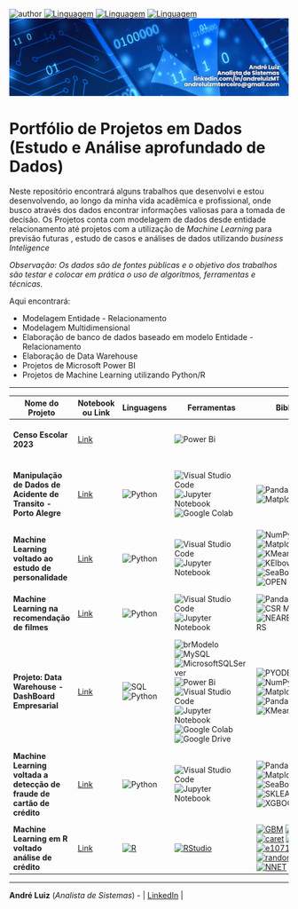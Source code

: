 ![author](https://img.shields.io/badge/Nome-Andr%C3%A9%20Luiz-blue) [![Linguagem](https://img.shields.io/badge/Linguagem-Python-green)](https://www.python.org/downloads/release/python-365/) 
[![Linguagem](https://img.shields.io/badge/Linguagem-R-326fa8)](https://www.r-project.org/)
[![Linguagem](https://img.shields.io/badge/Linguagem-SQL-red)](https://pt.wikipedia.org/wiki/SQL)
![](https://github.com/AndreLuizMT/Portifolio-Dados/blob/main/banner.png)



# Portfólio de Projetos em Dados (Estudo e Análise aprofundado de Dados)

Neste repositório encontrará alguns trabalhos que desenvolvi e estou desenvolvendo, ao longo da minha vida acadêmica e profissional, onde busco através dos dados encontrar informações valiosas para a tomada de decisão.
Os Projetos conta com modelagem de dados desde entidade relacionamento até projetos com a utilização de *Machine Learning* para previsão futuras , estudo de casos e análises de dados utilizando *business Inteligence*

*Observação: Os dados são de fontes públicas e o objetivo dos trabalhos são testar e colocar em prática o uso de algoritmos, ferramentas e técnicas.*

Aqui encontrará:
- Modelagem Entidade - Relacionamento
- Modelagem Multidimensional
- Elaboração de banco de dados baseado em modelo Entidade - Relacionamento
- Elaboração de Data Warehouse
- Projetos de Microsoft Power BI
- Projetos de Machine Learning utilizando Python/R

------------

|    Nome do Projeto  | Notebook ou Link    | Linguagens   | Ferramentas   | Bibliotecas    | Fonte de Dados  | Observação  | 
| ------------        | ------------        | ------------ | ------------  | -------------- | --------------- | ----------- |
| **Censo Escolar 2023** | [Link](https://app.powerbi.com/view?r=eyJrIjoiYTU4MDAxZWQtYWVjOC00OTk4LWE3MmItZTE2MDAwNGEwNmNhIiwidCI6IjM0NjRlZTZmLWE4Y2MtNDc4Ni05YTNiLTdkNjhmNGZlNjA1NCJ9&embedImagePlaceholder=true) |  | ![Power Bi](https://img.shields.io/badge/power_bi-F2C811?style=for-the-badge&logo=powerbi&logoColor=black) |  | [INEP - CENSO ESCOLAR 2023](https://www.gov.br/inep/pt-br/acesso-a-informacao/dados-abertos/microdados/censo-escolar) | Análise de informações do Censo Escolar de 2023|
| **Manipulação de Dados de Acidente de Transito - Porto Alegre** | [Link](https://github.com/AndreLuizMT/Portifolio-Dados/tree/main/Manipula%C3%A7%C3%A3o%20de%20Dados%20de%20Acidente) | ![Python](https://img.shields.io/badge/python-3670A0?style=for-the-badge&logo=python&logoColor=ffdd54) | ![Visual Studio Code](https://img.shields.io/badge/Visual%20Studio%20Code-0078d7.svg?style=for-the-badge&logo=visual-studio-code&logoColor=white) ![Jupyter Notebook](https://img.shields.io/badge/jupyter-%23FA0F00.svg?style=for-the-badge&logo=jupyter&logoColor=white) ![Google Colab](https://img.shields.io/badge/Colab-F9AB00?style=for-the-badge&logo=googlecolab&color=525252) | ![Pandas](https://img.shields.io/badge/pandas-%23150458.svg?style=for-the-badge&logo=pandas&logoColor=white) ![Matplotlib](https://img.shields.io/badge/Matplotlib-%23ffffff.svg?style=for-the-badge&logo=Matplotlib&logoColor=black) ![Folium](https://img.shields.io/badge/Folium-77B829?style=for-the-badge&logo=folium&logoColor=white) | [Dados Abertos POA](https://dadosabertos.poa.br/dataset/acidentes-de-transito-acidentes/resource/b56f8123-716a-4893-9348-23945f1ea1b9) | Análise de dados sobre acidentes de transito em Porto Alegre dos ultimos 5 anos.|
| **Machine Learning voltado ao estudo de personalidade** | [Link](https://github.com/AndreLuizMT/Portifolio-Dados/blob/main/Machine%20Learning%20no%20estudo%20de%20personalidades/README.md) | ![Python](https://img.shields.io/badge/python-3670A0?style=for-the-badge&logo=python&logoColor=ffdd54) | ![Visual Studio Code](https://img.shields.io/badge/Visual%20Studio%20Code-0078d7.svg?style=for-the-badge&logo=visual-studio-code&logoColor=white) ![Jupyter Notebook](https://img.shields.io/badge/jupyter-%23FA0F00.svg?style=for-the-badge&logo=jupyter&logoColor=white) | ![NumPy](https://img.shields.io/badge/numpy-%23013243.svg?style=for-the-badge&logo=numpy&logoColor=white) ![Pandas](https://img.shields.io/badge/pandas-%23150458.svg?style=for-the-badge&logo=pandas&logoColor=white) ![Matplotlib](https://img.shields.io/badge/Matplotlib-%23ffffff.svg?style=for-the-badge&logo=Matplotlib&logoColor=black) ![KMeans](https://img.shields.io/badge/-KMEANS-important?&logoColor=white&style=for-the-badge)  ![KElbowVisualize](https://img.shields.io/badge/-KElbowVisualizer-yellow?&logoColor=white&style=for-the-badge) ![SeaBorn](https://img.shields.io/badge/-SEABORN-02569B?style=for-the-badge) ![OS](https://img.shields.io/badge/-OS-Sucess?style=for-the-badge) ![OPEN](https://img.shields.io/badge/-OPEN-9cf?style=for-the-badge) | [Kaggle](https://www.kaggle.com/datasets/tunguz/big-five-personality-test)  | Utilização de Machine Learning para estudo de grupo de personalidades.|
| **Machine Learning na recomendação de filmes** | [Link](https://github.com/AndreLuizMT/Portifolio-Dados/blob/main/Machine%20Learning%20na%20recomenda%C3%A7%C3%A3o%20de%20filmes/README.md) | ![Python](https://img.shields.io/badge/python-3670A0?style=for-the-badge&logo=python&logoColor=ffdd54) | ![Visual Studio Code](https://img.shields.io/badge/Visual%20Studio%20Code-0078d7.svg?style=for-the-badge&logo=visual-studio-code&logoColor=white) ![Jupyter Notebook](https://img.shields.io/badge/jupyter-%23FA0F00.svg?style=for-the-badge&logo=jupyter&logoColor=white) | ![Pandas](https://img.shields.io/badge/pandas-%23150458.svg?style=for-the-badge&logo=pandas&logoColor=white) ![NumPy](https://img.shields.io/badge/numpy-%23013243.svg?style=for-the-badge&logo=numpy&logoColor=white) ![CSR MATRIX](https://img.shields.io/badge/-CSR_MATRIX-9cf?style=for-the-badge) ![NEARESTNEIGHBORS](https://img.shields.io/badge/-NearestNeighbors-lightgrey?style=for-the-badge) | [Kaggle](https://www.kaggle.com/code/alyssonbispopereira/recomenda-o-de-filmes-ptbr/data) | Utilização de Machine Learning para recomendação de filmes.|
| **Projeto: Data Warehouse - DashBoard Empresarial** | [Link](https://drive.google.com/file/d/1zm4jStko9VjYHZe9Hy49-lmoJm_M6fff/view?usp=sharing) | ![SQL](https://img.shields.io/badge/-SQL-red?style=for-the-badge) ![Python](https://img.shields.io/badge/python-3670A0?style=for-the-badge&logo=python&logoColor=ffdd54) | ![brModelo](https://img.shields.io/badge/-brModelo-white?style=for-the-badge) ![MySQL](https://img.shields.io/badge/mysql-4479A1.svg?style=for-the-badge&logo=mysql&logoColor=white) ![MicrosoftSQLServer](https://img.shields.io/badge/Microsoft%20SQL%20Server-CC2927?style=for-the-badge&logo=microsoft%20sql%20server&logoColor=white) ![Power Bi](https://img.shields.io/badge/power_bi-F2C811?style=for-the-badge&logo=powerbi&logoColor=black) ![Visual Studio Code](https://img.shields.io/badge/Visual%20Studio%20Code-0078d7.svg?style=for-the-badge&logo=visual-studio-code&logoColor=white) ![Jupyter Notebook](https://img.shields.io/badge/jupyter-%23FA0F00.svg?style=for-the-badge&logo=jupyter&logoColor=white) ![Google Colab](https://img.shields.io/badge/Colab-F9AB00?style=for-the-badge&logo=googlecolab&color=525252) ![Google Drive](https://img.shields.io/badge/Google%20Drive-4285F4?style=for-the-badge&logo=googledrive&logoColor=white) | ![PYODBC](https://img.shields.io/badge/-PYODBC-yellowgreen?style=for-the-badge) ![OS](https://img.shields.io/badge/-OS-Sucess?style=for-the-badge) ![NumPy](https://img.shields.io/badge/numpy-%23013243.svg?style=for-the-badge&logo=numpy&logoColor=white) ![Matplotlib](https://img.shields.io/badge/Matplotlib-%23ffffff.svg?style=for-the-badge&logo=Matplotlib&logoColor=black) ![Pandas](https://img.shields.io/badge/pandas-%23150458.svg?style=for-the-badge&logo=pandas&logoColor=white) ![SeaBorn](https://img.shields.io/badge/-SEABORN-02569B?style=for-the-badge) ![KMeans](https://img.shields.io/badge/-KMEANS-important?&logoColor=white&style=for-the-badge) | [BD.sql](https://github.com/AndreLuizMT/Portifolio-Dados/blob/main/Data%20Warehouse%20-%20Dash%20Board%20Empresarial/BD.sql) [DW.sql](https://github.com/AndreLuizMT/Portifolio-Dados/blob/main/Data%20Warehouse%20-%20Dash%20Board%20Empresarial/DW.sql)  | Elaboração completa de Data Warehouse e DashBoard, começando no Modelo E-R até o DashBoard com DW.|
| **Machine Learning voltada a detecção de fraude de cartão de crédito** | [Link](https://github.com/AndreLuizMT/Portifolio-Dados/blob/main/Machine%20Learning%20voltada%20a%20detec%C3%A7%C3%A3o%20de%20fraude%20de%20cart%C3%A3o%20de%20credito/README.md) | ![Python](https://img.shields.io/badge/python-3670A0?style=for-the-badge&logo=python&logoColor=ffdd54) | ![Visual Studio Code](https://img.shields.io/badge/Visual%20Studio%20Code-0078d7.svg?style=for-the-badge&logo=visual-studio-code&logoColor=white) ![Jupyter Notebook](https://img.shields.io/badge/jupyter-%23FA0F00.svg?style=for-the-badge&logo=jupyter&logoColor=white) | ![Pandas](https://img.shields.io/badge/pandas-%23150458.svg?style=for-the-badge&logo=pandas&logoColor=white) ![NumPy](https://img.shields.io/badge/numpy-%23013243.svg?style=for-the-badge&logo=numpy&logoColor=white) ![Matplotlib](https://img.shields.io/badge/Matplotlib-%23ffffff.svg?style=for-the-badge&logo=Matplotlib&logoColor=black) ![SeaBorn](https://img.shields.io/badge/-SEABORN-02569B?style=for-the-badge) ![SKLEARN](https://img.shields.io/badge/-SKLEARN-ff69b4?style=for-the-badge) ![XGBOOST](https://img.shields.io/badge/-XGBoost-blueviolet?style=for-the-badge) | [Kaggle](https://www.kaggle.com/datasets/mlg-ulb/creditcardfraud) | Utilização de Machine Learning voltada para detecção de fraudes de cartão de crédito.|
| **Machine Learning em R voltado análise de crédito** | [Link](https://github.com/AndreLuizMT/Portifolio-Dados/tree/main/Machine%20Learning%20em%20R) | [![R](https://img.shields.io/badge/r-%23276DC3.svg?style=for-the-badge&logo=r&logoColor=white)](https://www.r-project.org/) | [![RStudio](https://img.shields.io/badge/RStudio-4285F4?style=for-the-badge&logo=rstudio&logoColor=white)](https://posit.co/download/rstudio-desktop/) | [![GBM](https://img.shields.io/badge/gbm-FF5722?style=for-the-badge)](https://cran.r-project.org/web/packages/gbm/index.html) [![caTools](https://img.shields.io/badge/caTools-ebab34?style=for-the-badge)](https://cran.r-project.org/web/packages/caTools/index.html) ([![caret](https://img.shields.io/badge/caret-3E0798?style=for-the-badge)](https://cran.r-project.org/web/packages/caret/index.html) [![class](https://img.shields.io/badge/class-B4999A?style=for-the-badge)](https://cran.r-project.org/web/packages/class/index.html) [![e1071](https://img.shields.io/badge/e1071-D69D2C?style=for-the-badge)](https://cran.r-project.org/web/packages/e1071/index.html) [![randomForest](https://img.shields.io/badge/randomForest-BCFCCD?style=for-the-badge)](https://cran.r-project.org/web/packages/randomForest/index.html) [![NNET](https://img.shields.io/badge/nnet-B82C2F?style=for-the-badge)](https://cran.r-project.org/web/packages/nnet/index.html) [![XGBOOST](https://img.shields.io/badge/xgboost-FA04A7?style=for-the-badge)](https://cran.r-project.org/web/packages/xgboost/index.html)| [Kaggle](https://www.kaggle.com/datasets/oscarmatiastorres/datos-credito-bancario-alemania-csv) | Utilização de Machine Learning em R voltado análise de crédito.|

------------

**André Luiz** (*Analista de Sistemas*) - | [LinkedIn](https://www.linkedin.com/in/andreluizMT/) |
